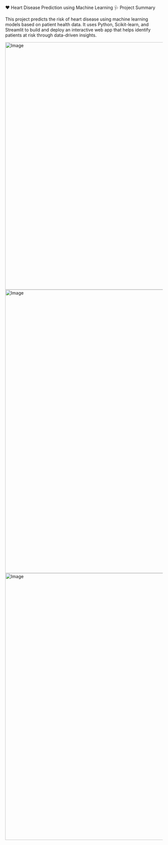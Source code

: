 ❤️ Heart Disease Prediction using Machine Learning
🩺 Project Summary

This project predicts the risk of heart disease using machine learning models based on patient health data.
It uses Python, Scikit-learn, and Streamlit to build and deploy an interactive web app that helps identify patients at risk through data-driven insights.

<img width="920" height="789" alt="Image" src="https://github.com/user-attachments/assets/c5d42492-4531-4140-9be2-fc2f05657de8" />
<img width="1099" height="904" alt="Image" src="https://github.com/user-attachments/assets/c3787ae1-5d83-439c-8f0d-0ba8faea5ff1" />
<img width="933" height="851" alt="Image" src="https://github.com/user-attachments/assets/6ec0cc17-783f-462e-a134-9cb15dd5b7c4" />


